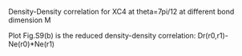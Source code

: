 Density-Density correlation for XC4 at theta=7pi/12 at different bond dimension M

Plot Fig.S9(b) is the reduced density-density correlation: Dr(r0,r1)-Ne(r0)*Ne(r1)
